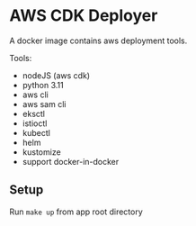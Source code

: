 # AWS CDK Deployer

A docker image contains aws deployment tools.

Tools:

* nodeJS (aws cdk)
* python 3.11
* aws cli
* aws sam cli
* eksctl
* istioctl
* kubectl
* helm
* kustomize
* support docker-in-docker

## Setup

Run `make up` from app root directory